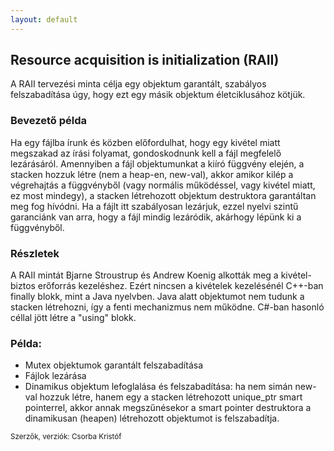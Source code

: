 ```yaml
---
layout: default
---
```


## Resource acquisition is initialization (RAII)

A RAII tervezési minta célja egy objektum garantált, szabályos felszabadítása úgy, hogy ezt egy másik objektum életciklusához kötjük.

### Bevezető példa

Ha egy fájlba írunk és közben előfordulhat, hogy egy kivétel miatt megszakad az írási folyamat, gondoskodnunk kell a fájl megfelelő lezárásáról. Amennyiben a fájl objektumunkat a kiíró függvény elején, a stacken hozzuk létre (nem a heap-en, new-val), akkor amikor kilép a végrehajtás a függvényből (vagy normális működéssel, vagy kivétel miatt, ez most mindegy), a stacken létrehozott objektum destruktora garantáltan meg fog hívódni. Ha a fájlt itt szabályosan lezárjuk, ezzel nyelvi szintű garanciánk van arra, hogy a fájl mindig lezáródik, akárhogy lépünk ki a függvényből.

### Részletek

A RAII mintát Bjarne Stroustrup és Andrew Koenig alkották meg a kivétel-biztos erőforrás kezeléshez. Ezért nincsen a kivételek kezelésénél C++-ban finally blokk, mint a Java nyelvben. Java alatt objektumot nem tudunk a stacken létrehozni, így a fenti mechanizmus nem működne. C#-ban hasonló céllal jött létre a "using" blokk.

### Példa:

  * Mutex objektumok garantált felszabadítása
  * Fájlok lezárása
  * Dinamikus objektum lefoglalása és felszabadítása: ha nem simán new-val hozzuk létre, hanem egy a stacken létrehozott unique_ptr smart pointerrel, akkor annak megszűnésekor a smart pointer destruktora a dinamikusan (heapen) létrehozott objektumot is felszabadítja.

<small>Szerzők, verziók: Csorba Kristóf</small>
